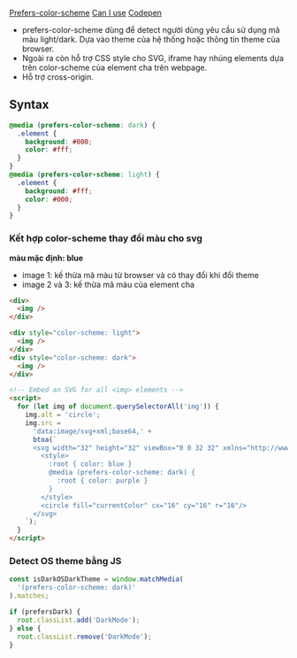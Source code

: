 [Prefers-color-scheme](https://developer.mozilla.org/en-US/docs/Web/CSS/@media/prefers-color-scheme)
[Can I use](https://caniuse.com/?search=prefers-color-scheme)
[Codepen](https://codepen.io/lazarus2019/pen/abMzXoL)

- prefers-color-scheme dùng để detect người dùng yêu cầu sử dụng mã màu light/dark. Dựa vào theme của hệ thống hoặc thông tin theme của browser.
- Ngoài ra còn hỗ trợ CSS style cho SVG, iframe hay nhúng elements dựa trên color-scheme của element cha trên webpage.
- Hỗ trợ cross-origin.

## Syntax

```css
@media (prefers-color-scheme: dark) {
  .element {
    background: #000;
    color: #fff;
  }
}
@media (prefers-color-scheme: light) {
  .element {
    background: #fff;
    color: #000;
  }
}
```

### Kết hợp color-scheme thay đổi màu cho svg

**màu mặc định: blue**

- image 1: kế thừa mã màu từ browser và có thay đổi khi đổi theme
- image 2 và 3: kế thừa mã màu của element cha

```html
<div>
  <img />
</div>

<div style="color-scheme: light">
  <img />
</div>
<div style="color-scheme: dark">
  <img />
</div>

<!-- Embed an SVG for all <img> elements -->
<script>
  for (let img of document.querySelectorAll('img')) {
    img.alt = 'circle';
    img.src =
      'data:image/svg+xml;base64,' +
      btoa(`
      <svg width="32" height="32" viewBox="0 0 32 32" xmlns="http://www.w3.org/2000/svg">
        <style>
          :root { color: blue }
          @media (prefers-color-scheme: dark) {
            :root { color: purple }
          }
        </style>
        <circle fill="currentColor" cx="16" cy="16" r="16"/>
      </svg>
    `);
  }
</script>
```

### Detect OS theme bằng JS

```js
const isDarkOSDarkTheme = window.matchMedia(
  '(prefers-color-scheme: dark)'
).matches;

if (prefersDark) {
  root.classList.add('DarkMode');
} else {
  root.classList.remove('DarkMode');
}
```
